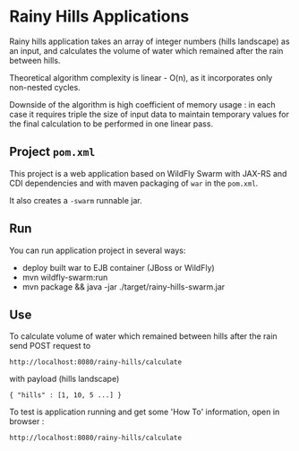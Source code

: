 # Rainy Hills Applications

Rainy hills application takes an array of integer numbers (hills landscape) as an input, and calculates the volume of water
which remained after the rain between hills.

Theoretical algorithm complexity is linear - O(n), as it incorporates only non-nested cycles.

Downside of the algorithm is high coefficient of memory usage : in each case it requires triple the size of input data 
to maintain temporary values for the final calculation to be performed in one linear pass.

## Project `pom.xml`

This project is a web application based on WildFly Swarm with JAX-RS and CDI dependencies and 
with maven packaging of `war` in the `pom.xml`.

It also creates a `-swarm` runnable jar. 

## Run

You can run application project in several ways:

* deploy built war to EJB container (JBoss or WildFly)
* mvn wildfly-swarm:run
* mvn package && java -jar ./target/rainy-hills-swarm.jar

## Use

To calculate volume of water which remained between hills after the rain send 
POST request to
    
    http://localhost:8080/rainy-hills/calculate        

with payload (hills landscape)

    { "hills" : [1, 10, 5 ...] }
 

To test is application running and get some 'How To' information, open in browser :
    
    http://localhost:8080/rainy-hills/calculate

